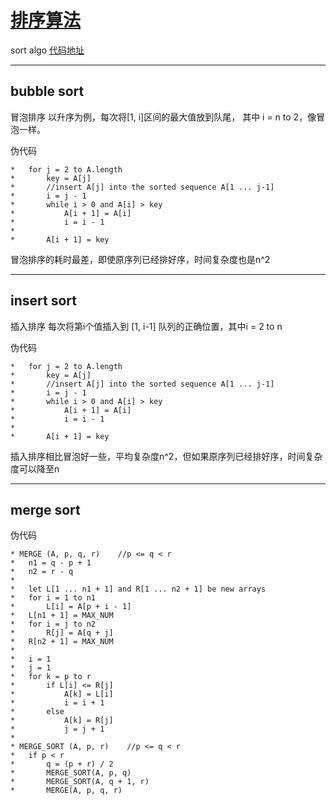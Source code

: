 # [排序算法](https://github.com/iLovEing/notebook/issues/20)

sort algo
[代码地址](https://github.com/iLovEing/algorithms/tree/main/traditional/sort_algo)

---

## bubble sort

冒泡排序
以升序为例，每次将[1, i]区间的最大值放到队尾， 其中 i = n to 2，像冒泡一样。

伪代码
```
*   for j = 2 to A.length
*       key = A[j]
*       //insert A[j] into the sorted sequence A[1 ... j-1]
*       i = j - 1
*       while i > 0 and A[i] > key
*           A[i + 1] = A[i]
*           i = i - 1
*
*       A[i + 1] = key
```

冒泡排序的耗时最差，即使原序列已经排好序，时间复杂度也是n^2

---

## insert sort

插入排序
每次将第i个值插入到 [1, i-1] 队列的正确位置，其中i = 2 to n

伪代码
```
*   for j = 2 to A.length
*       key = A[j]
*       //insert A[j] into the sorted sequence A[1 ... j-1]
*       i = j - 1
*       while i > 0 and A[i] > key
*           A[i + 1] = A[i]
*           i = i - 1
*
*       A[i + 1] = key
```

插入排序相比冒泡好一些，平均复杂度n^2，但如果原序列已经排好序，时间复杂度可以降至n

---

## merge sort

伪代码
```
* MERGE (A, p, q, r)    //p <= q < r
*   n1 = q - p + 1
*   n2 = r - q
*
*   let L[1 ... n1 + 1] and R[1 ... n2 + 1] be new arrays
*   for i = 1 to n1
*       L[i] = A[p + i - 1]
*   L[n1 + 1] = MAX_NUM
*   for i = j to n2
*       R[j] = A[q + j]
*   R[n2 + 1] = MAX_NUM
*
*   i = 1
*   j = 1
*   for k = p to r
*       if L[i] <= R[j]
*           A[k] = L[i]
*           i = i + 1
*       else
*           A[k] = R[j]
*           j = j + 1
*
* MERGE_SORT (A, p, r)    //p <= q < r
*   if p < r
*       q = (p + r) / 2
*       MERGE_SORT(A, p, q)
*       MERGE_SORT(A, q + 1, r)
*       MERGE(A, p, q, r)
```